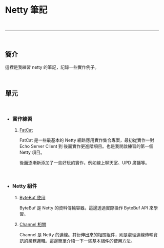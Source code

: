 # Netty 筆記

<br>

-----------------------

<br>


## 簡介

這裡是我練習 netty 的筆記，記錄一些實作例子。

<br>

## 單元

<br>

*   ### 實作練習
    
    1.  [FatCat](./fatcat)

	    FatCat 是一些最基本的 Netty 網路應用實作集合專案，最初從實作一對 Echo Server Client 到
	    後面實作更進階項目。也是我開啟練習的第一個 Netty 項目。
	    
	    後面逐漸新添加了一些好玩的實作，例如線上聊天室、UPD 廣播等。
	
	<br>
	
*   ### Netty 組件
	
    1.  [ByteBuf 使用](./nettynote-bytebuf)

        ByteBuf 是 Netty 的資料傳輸容器。這邊透過實際操作 ByteBuf API 來學習。
        
    2.  [Channel 相關](./nettynote-channel)
    
        Channel 是 Netty 的連線。其衍伸出來的相關組件，則是處理連線傳輸資訊的業務邏輯。這邊簡單介紹一下一些基本組件的使用方法。